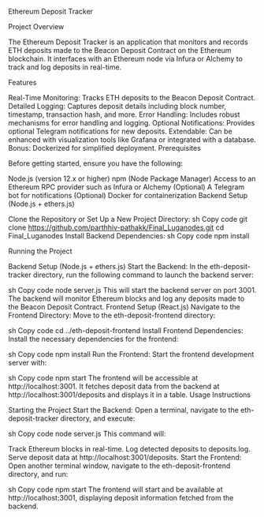 Ethereum Deposit Tracker

Project Overview

The Ethereum Deposit Tracker is an application that monitors and records ETH deposits made to the Beacon Deposit Contract on the Ethereum blockchain. It interfaces with an Ethereum node via Infura or Alchemy to track and log deposits in real-time.

Features

Real-Time Monitoring: Tracks ETH deposits to the Beacon Deposit Contract.
Detailed Logging: Captures deposit details including block number, timestamp, transaction hash, and more.
Error Handling: Includes robust mechanisms for error handling and logging.
Optional Notifications: Provides optional Telegram notifications for new deposits.
Extendable: Can be enhanced with visualization tools like Grafana or integrated with a database.
Bonus: Dockerized for simplified deployment.
Prerequisites

Before getting started, ensure you have the following:

Node.js (version 12.x or higher)
npm (Node Package Manager)
Access to an Ethereum RPC provider such as Infura or Alchemy
(Optional) A Telegram bot for notifications
(Optional) Docker for containerization
Backend Setup (Node.js + ethers.js)

Clone the Repository or Set Up a New Project Directory:
sh
Copy code
git clone https://github.com/parthhiv-pathakk/Final_Luganodes.git
cd Final_Luganodes
Install Backend Dependencies:
sh
Copy code
npm install


Running the Project

Backend Setup (Node.js + ethers.js)
Start the Backend:
In the eth-deposit-tracker directory, run the following command to launch the backend server:

sh
Copy code
node server.js
This will start the backend server on port 3001. The backend will monitor Ethereum blocks and log any deposits made to the Beacon Deposit Contract.
Frontend Setup (React.js)
Navigate to the Frontend Directory:
Move to the eth-deposit-frontend directory:

sh
Copy code
cd ../eth-deposit-frontend
Install Frontend Dependencies:
Install the necessary dependencies for the frontend:

sh
Copy code
npm install
Run the Frontend:
Start the frontend development server with:

sh
Copy code
npm start
The frontend will be accessible at http://localhost:3001. It fetches deposit data from the backend at http://localhost:3001/deposits and displays it in a table.
Usage Instructions

Starting the Project
Start the Backend:
Open a terminal, navigate to the eth-deposit-tracker directory, and execute:

sh
Copy code
node server.js
This command will:

Track Ethereum blocks in real-time.
Log detected deposits to deposits.log.
Serve deposit data at http://localhost:3001/deposits.
Start the Frontend:
Open another terminal window, navigate to the eth-deposit-frontend directory, and run:

sh
Copy code
npm start
The frontend will start and be available at http://localhost:3001, displaying deposit information fetched from the backend.
